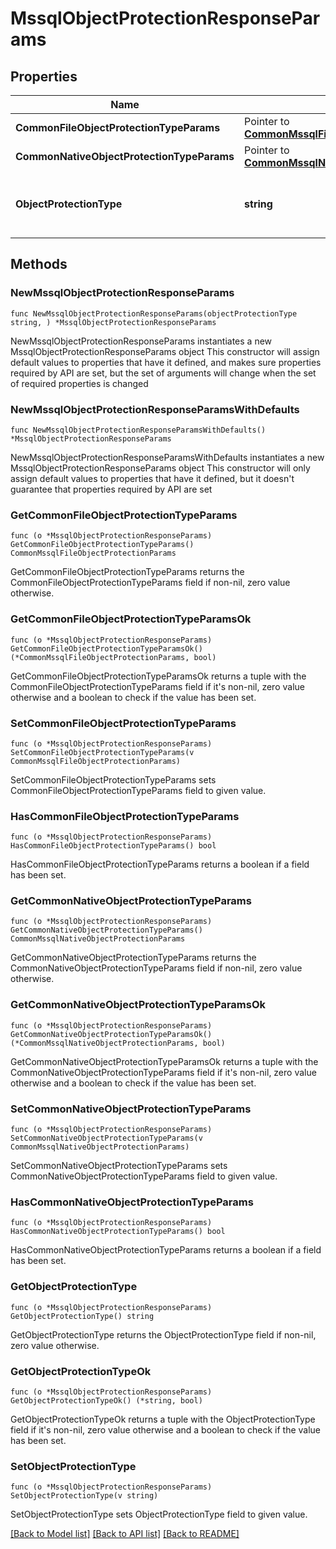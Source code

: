 # MssqlObjectProtectionResponseParams

## Properties

Name | Type | Description | Notes
------------ | ------------- | ------------- | -------------
**CommonFileObjectProtectionTypeParams** | Pointer to [**CommonMssqlFileObjectProtectionParams**](CommonMssqlFileObjectProtectionParams.md) |  | [optional] 
**CommonNativeObjectProtectionTypeParams** | Pointer to [**CommonMssqlNativeObjectProtectionParams**](CommonMssqlNativeObjectProtectionParams.md) |  | [optional] 
**ObjectProtectionType** | **string** | Specifies the MSSQL Object Protection type. | 

## Methods

### NewMssqlObjectProtectionResponseParams

`func NewMssqlObjectProtectionResponseParams(objectProtectionType string, ) *MssqlObjectProtectionResponseParams`

NewMssqlObjectProtectionResponseParams instantiates a new MssqlObjectProtectionResponseParams object
This constructor will assign default values to properties that have it defined,
and makes sure properties required by API are set, but the set of arguments
will change when the set of required properties is changed

### NewMssqlObjectProtectionResponseParamsWithDefaults

`func NewMssqlObjectProtectionResponseParamsWithDefaults() *MssqlObjectProtectionResponseParams`

NewMssqlObjectProtectionResponseParamsWithDefaults instantiates a new MssqlObjectProtectionResponseParams object
This constructor will only assign default values to properties that have it defined,
but it doesn't guarantee that properties required by API are set

### GetCommonFileObjectProtectionTypeParams

`func (o *MssqlObjectProtectionResponseParams) GetCommonFileObjectProtectionTypeParams() CommonMssqlFileObjectProtectionParams`

GetCommonFileObjectProtectionTypeParams returns the CommonFileObjectProtectionTypeParams field if non-nil, zero value otherwise.

### GetCommonFileObjectProtectionTypeParamsOk

`func (o *MssqlObjectProtectionResponseParams) GetCommonFileObjectProtectionTypeParamsOk() (*CommonMssqlFileObjectProtectionParams, bool)`

GetCommonFileObjectProtectionTypeParamsOk returns a tuple with the CommonFileObjectProtectionTypeParams field if it's non-nil, zero value otherwise
and a boolean to check if the value has been set.

### SetCommonFileObjectProtectionTypeParams

`func (o *MssqlObjectProtectionResponseParams) SetCommonFileObjectProtectionTypeParams(v CommonMssqlFileObjectProtectionParams)`

SetCommonFileObjectProtectionTypeParams sets CommonFileObjectProtectionTypeParams field to given value.

### HasCommonFileObjectProtectionTypeParams

`func (o *MssqlObjectProtectionResponseParams) HasCommonFileObjectProtectionTypeParams() bool`

HasCommonFileObjectProtectionTypeParams returns a boolean if a field has been set.

### GetCommonNativeObjectProtectionTypeParams

`func (o *MssqlObjectProtectionResponseParams) GetCommonNativeObjectProtectionTypeParams() CommonMssqlNativeObjectProtectionParams`

GetCommonNativeObjectProtectionTypeParams returns the CommonNativeObjectProtectionTypeParams field if non-nil, zero value otherwise.

### GetCommonNativeObjectProtectionTypeParamsOk

`func (o *MssqlObjectProtectionResponseParams) GetCommonNativeObjectProtectionTypeParamsOk() (*CommonMssqlNativeObjectProtectionParams, bool)`

GetCommonNativeObjectProtectionTypeParamsOk returns a tuple with the CommonNativeObjectProtectionTypeParams field if it's non-nil, zero value otherwise
and a boolean to check if the value has been set.

### SetCommonNativeObjectProtectionTypeParams

`func (o *MssqlObjectProtectionResponseParams) SetCommonNativeObjectProtectionTypeParams(v CommonMssqlNativeObjectProtectionParams)`

SetCommonNativeObjectProtectionTypeParams sets CommonNativeObjectProtectionTypeParams field to given value.

### HasCommonNativeObjectProtectionTypeParams

`func (o *MssqlObjectProtectionResponseParams) HasCommonNativeObjectProtectionTypeParams() bool`

HasCommonNativeObjectProtectionTypeParams returns a boolean if a field has been set.

### GetObjectProtectionType

`func (o *MssqlObjectProtectionResponseParams) GetObjectProtectionType() string`

GetObjectProtectionType returns the ObjectProtectionType field if non-nil, zero value otherwise.

### GetObjectProtectionTypeOk

`func (o *MssqlObjectProtectionResponseParams) GetObjectProtectionTypeOk() (*string, bool)`

GetObjectProtectionTypeOk returns a tuple with the ObjectProtectionType field if it's non-nil, zero value otherwise
and a boolean to check if the value has been set.

### SetObjectProtectionType

`func (o *MssqlObjectProtectionResponseParams) SetObjectProtectionType(v string)`

SetObjectProtectionType sets ObjectProtectionType field to given value.



[[Back to Model list]](../README.md#documentation-for-models) [[Back to API list]](../README.md#documentation-for-api-endpoints) [[Back to README]](../README.md)


